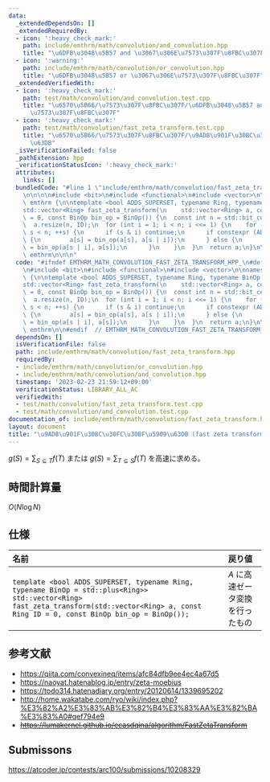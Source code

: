 ```yaml
---
data:
  _extendedDependsOn: []
  _extendedRequiredBy:
  - icon: ':heavy_check_mark:'
    path: include/emthrm/math/convolution/and_convolution.hpp
    title: "\u6DFB\u3048\u5B57 and \u3067\u306E\u7573\u307F\u8FBC\u307F"
  - icon: ':warning:'
    path: include/emthrm/math/convolution/or_convolution.hpp
    title: "\u6DFB\u3048\u5B57 or \u3067\u306E\u7573\u307F\u8FBC\u307F"
  _extendedVerifiedWith:
  - icon: ':heavy_check_mark:'
    path: test/math/convolution/and_convolution.test.cpp
    title: "\u6570\u5B66/\u7573\u307F\u8FBC\u307F/\u6DFB\u3048\u5B57 and \u3067\u306E\
      \u7573\u307F\u8FBC\u307F"
  - icon: ':heavy_check_mark:'
    path: test/math/convolution/fast_zeta_transform.test.cpp
    title: "\u6570\u5B66/\u7573\u307F\u8FBC\u307F/\u9AD8\u901F\u30BC\u30FC\u30BF\u5909\
      \u63DB"
  _isVerificationFailed: false
  _pathExtension: hpp
  _verificationStatusIcon: ':heavy_check_mark:'
  attributes:
    links: []
  bundledCode: "#line 1 \"include/emthrm/math/convolution/fast_zeta_transform.hpp\"\
    \n\n\n\n#include <bit>\n#include <functional>\n#include <vector>\n\nnamespace\
    \ emthrm {\n\ntemplate <bool ADDS_SUPERSET, typename Ring, typename BinOp = std::plus<Ring>>\n\
    std::vector<Ring> fast_zeta_transform(\n    std::vector<Ring> a, const Ring ID\
    \ = 0, const BinOp bin_op = BinOp()) {\n  const int n = std::bit_ceil(a.size());\n\
    \  a.resize(n, ID);\n  for (int i = 1; i < n; i <<= 1) {\n    for (int s = 0;\
    \ s < n; ++s) {\n      if (s & i) continue;\n      if constexpr (ADDS_SUPERSET)\
    \ {\n        a[s] = bin_op(a[s], a[s | i]);\n      } else {\n        a[s | i]\
    \ = bin_op(a[s | i], a[s]);\n      }\n    }\n  }\n  return a;\n}\n\n}  // namespace\
    \ emthrm\n\n\n"
  code: "#ifndef EMTHRM_MATH_CONVOLUTION_FAST_ZETA_TRANSFORM_HPP_\n#define EMTHRM_MATH_CONVOLUTION_FAST_ZETA_TRANSFORM_HPP_\n\
    \n#include <bit>\n#include <functional>\n#include <vector>\n\nnamespace emthrm\
    \ {\n\ntemplate <bool ADDS_SUPERSET, typename Ring, typename BinOp = std::plus<Ring>>\n\
    std::vector<Ring> fast_zeta_transform(\n    std::vector<Ring> a, const Ring ID\
    \ = 0, const BinOp bin_op = BinOp()) {\n  const int n = std::bit_ceil(a.size());\n\
    \  a.resize(n, ID);\n  for (int i = 1; i < n; i <<= 1) {\n    for (int s = 0;\
    \ s < n; ++s) {\n      if (s & i) continue;\n      if constexpr (ADDS_SUPERSET)\
    \ {\n        a[s] = bin_op(a[s], a[s | i]);\n      } else {\n        a[s | i]\
    \ = bin_op(a[s | i], a[s]);\n      }\n    }\n  }\n  return a;\n}\n\n}  // namespace\
    \ emthrm\n\n#endif  // EMTHRM_MATH_CONVOLUTION_FAST_ZETA_TRANSFORM_HPP_\n"
  dependsOn: []
  isVerificationFile: false
  path: include/emthrm/math/convolution/fast_zeta_transform.hpp
  requiredBy:
  - include/emthrm/math/convolution/or_convolution.hpp
  - include/emthrm/math/convolution/and_convolution.hpp
  timestamp: '2023-02-23 21:59:12+09:00'
  verificationStatus: LIBRARY_ALL_AC
  verifiedWith:
  - test/math/convolution/fast_zeta_transform.test.cpp
  - test/math/convolution/and_convolution.test.cpp
documentation_of: include/emthrm/math/convolution/fast_zeta_transform.hpp
layout: document
title: "\u9AD8\u901F\u30BC\u30FC\u30BF\u5909\u63DB (fast zeta transform)"
---
```


$g(S) = \sum_{S \subseteq T} f(T)$ または $g(S) = \sum_{T \subseteq S} f(T)$ を高速に求める。


## 時間計算量

$O(N\log{N})$


## 仕様

|名前|戻り値|
|:--|:--|
|`template <bool ADDS_SUPERSET, typename Ring, typename BinOp = std::plus<Ring>>`<br>`std::vector<Ring> fast_zeta_transform(std::vector<Ring> a, const Ring ID = 0, const BinOp bin_op = BinOp());`|$A$ に高速ゼータ変換を行ったもの|`ADDS_SUPERSET` は上位集合に対する変換かを表す。|


## 参考文献

- https://qiita.com/convexineq/items/afc84dfb9ee4ec4a67d5
- https://naoyat.hatenablog.jp/entry/zeta-moebius
- https://todo314.hatenadiary.org/entry/20120614/1339695202
- http://home.wakatabe.com/ryo/wiki/index.php?%E3%82%A2%E3%83%AB%E3%82%B4%E3%83%AA%E3%82%BA%E3%83%A0#qef794e9
- ~~https://lumakernel.github.io/ecasdqina/algorithm/FastZetaTransform~~


## Submissons

https://atcoder.jp/contests/arc100/submissions/10208329
